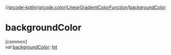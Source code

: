 //[qrcode-kotlin](../../../index.md)/[qrcode.color](../index.md)/[LinearGradientColorFunction](index.md)/[backgroundColor](background-color.md)

# backgroundColor

[common]\
val [backgroundColor](background-color.md): [Int](https://kotlinlang.org/api/latest/jvm/stdlib/kotlin-stdlib/kotlin/-int/index.html)
